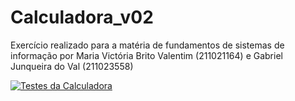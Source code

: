 # Calculadora_v02
Exercício realizado para a matéria de fundamentos de sistemas de informação por Maria Victória Brito Valentim (211021164) e Gabriel Junqueira do Val (211023558)

[![Testes da Calculadora](https://github.com/Maevi05/Calculadora_v02/actions/workflows/python-app.yml/badge.svg)](https://github.com/Maevi05/Calculadora_v02/actions/workflows/python-app.yml)
